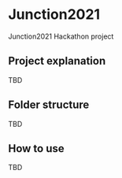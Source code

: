 # Junction2021

Junction2021 Hackathon project

## Project explanation
TBD

## Folder structure
TBD

## How to use
TBD

